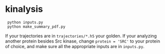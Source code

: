 # kinalysis

```
 python inputs.py
 python make_summary_pdf.py
```

If your trajectories are in `trajectories/*.h5` your golden.
If your analyzing another protein besides Src kinase, change
`protein = 'SRC'` to your protein of choice, and make sure 
all the appropriate inputs are in `inputs.py`.
